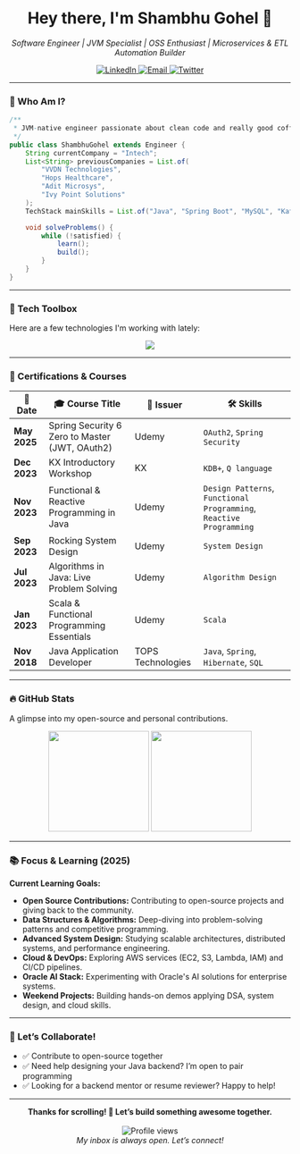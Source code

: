 <h1 align="center">Hey there, I'm Shambhu Gohel 👋</h1>

<p align="center">
  <i>Software Engineer | JVM Specialist | OSS Enthusiast | Microservices & ETL Automation Builder</i>
</p>

<p align="center">
  <a href="https://www.linkedin.com/in/shambhu-gohel-806636b9/" target="_blank">
    <img src="https://img.shields.io/badge/LinkedIn-blue?logo=linkedin&style=for-the-badge" alt="LinkedIn" />
  </a>
  <a href="mailto:shambhu.gohel@yahoo.com">
    <img src="https://img.shields.io/badge/Email-red?logo=email&style=for-the-badge" alt="Email" />
  </a>
  <a href="https://twitter.com/sam_gohel">
    <img src="https://img.shields.io/badge/Twitter-blue?logo=twitter&style=for-the-badge" alt="Twitter" />
  </a>
</p>

---

### 💼 Who Am I?

```java
/**
 * JVM-native engineer passionate about clean code and really good coffee.
 */
public class ShambhuGohel extends Engineer {
    String currentCompany = "Intech";
    List<String> previousCompanies = List.of(
        "VVDN Technologies",
        "Hops Healthcare",
        "Adit Microsys",
        "Ivy Point Solutions"
    );
    TechStack mainSkills = List.of("Java", "Spring Boot", "MySQL", "Kafka", "ETL", "Microservices");

    void solveProblems() {
        while (!satisfied) {
            learn();
            build();
        }
    }
}
```

---

### 🧰 Tech Toolbox

Here are a few technologies I'm working with lately:

<p align="center">
  <img src="https://skillicons.dev/icons?i=java,spring,docker,kubernetes,postgres,kafka,linux,aws,scala,kdb" />
</p>

---

### 📜 Certifications & Courses

| 📅 Date     | 🎓 Course Title                               | 🏢 Issuer          | 🛠️ Skills                                                |
|------------|-----------------------------------------------|--------------------|----------------------------------------------------------|
| **May 2025** | Spring Security 6 Zero to Master (JWT, OAuth2) | Udemy              | `OAuth2`, `Spring Security`                              |
| **Dec 2023** | KX Introductory Workshop                     | KX                 | `KDB+`, `Q language`                                     |
| **Nov 2023** | Functional & Reactive Programming in Java    | Udemy              | `Design Patterns`, `Functional Programming`, `Reactive Programming` |
| **Sep 2023** | Rocking System Design                        | Udemy              | `System Design`                                          |
| **Jul 2023** | Algorithms in Java: Live Problem Solving     | Udemy              | `Algorithm Design`                                       |
| **Jan 2023** | Scala & Functional Programming Essentials    | Udemy              | `Scala`                                                  |
| **Nov 2018** | Java Application Developer                   | TOPS Technologies  | `Java`, `Spring`, `Hibernate`, `SQL`                     |

---

### 🔥 GitHub Stats

A glimpse into my open-source and personal contributions.

<p align="center">
  <img height="180em" src="https://github-readme-stats.vercel.app/api?username=shambhugohel&show_icons=true&theme=radical&count_private=true" />
  <img height="180em" src="https://github-readme-stats.vercel.app/api/top-langs/?username=shambhugohel&layout=compact&theme=radical" />
</p>

---

### 📚 Focus & Learning (2025)

**Current Learning Goals:**

- **Open Source Contributions:** Contributing to open-source projects and giving back to the community.
- **Data Structures & Algorithms:** Deep-diving into problem-solving patterns and competitive programming.
- **Advanced System Design:** Studying scalable architectures, distributed systems, and performance engineering.
- **Cloud & DevOps:** Exploring AWS services (EC2, S3, Lambda, IAM) and CI/CD pipelines.
- **Oracle AI Stack:** Experimenting with Oracle's AI solutions for enterprise systems.
- **Weekend Projects:** Building hands-on demos applying DSA, system design, and cloud skills.

---

### 🤝 Let’s Collaborate!

- ✅ Contribute to open-source together  
- ✅ Need help designing your Java backend? I’m open to pair programming  
- ✅ Looking for a backend mentor or resume reviewer? Happy to help!

---

<p align="center">
  <b>Thanks for scrolling! 🚀 Let’s build something awesome together.</b><br/><br/>
  <img src="https://komarev.com/ghpvc/?username=shambhugohel&label=Profile+Views&style=flat-square" alt="Profile views" /><br/>
  <i>My inbox is always open. Let’s connect!</i>
</p>
